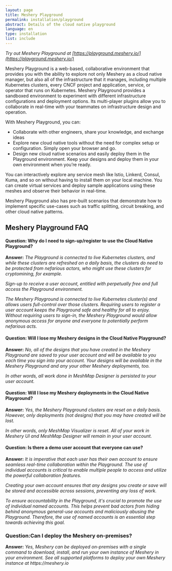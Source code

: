 ```yaml
---
layout: page
title: Meshery Playground
permalink: installation/playground
abstract: Details of the cloud native playground
language: en
type: installation
list: include
---
```


_Try out Meshery Playground at [https://playground.meshery.io/](https://playground.meshery.io/)_

Meshery Playground is a web-based, collaborative environment that provides you with the ability to explore not only Meshery as a cloud native manager, but also all of the infrastructure that it manages, including multiple Kubernetes clusters, every CNCF project and application, service, or operator that runs on Kubernetes. Meshery Playground provides a sandboxed environment to experiment with different infrastructure configurations and deployment options. Its multi-player plugins allow you to collaborate in real-time with your teammates on infrastructure design and operation.

With Meshery Playground, you can:

- Collaborate with other engineers, share your knowledge, and exchange ideas
- Explore new cloud native tools without the need for complex setup or configuration. Simply open your browser and go.
- Design new cloud native scenarios and easily deploy them in the Playground environment. Keep your designs and deploy them in your own environment when you’re ready.

You can interactively explore any service mesh like Istio, Linkerd, Consul, Kuma, and so on without having to install them on your local machine. You can create virtual services and deploy sample applications using these meshes and observe their behavior in real-time.

Meshery Playground also has pre-built scenarios that demonstrate how to implement specific use-cases such as traffic splitting, circuit breaking, and other cloud native patterns.

## Meshery Playground FAQ
#### Question: Why do I need to sign-up/register to use the Cloud Native Playground?
**Answer:** _The Playground is connected to live Kubernetes clusters, and while these clusters are refreshed on a daily basis, the clusters do need to be protected from nefarious actors, who might use these clusters for cryptomining, for example._

_Sign-up to receive a user account, entitled with perpetually free and full access the Playground environment._

_The Meshery Playground is connected to live Kubernetes cluster(s) and allows users full-control over those clusters. Requiring users to register a user account keeps the Playground safe and healthy for all to enjoy. Without requiring users to sign-in, the Meshery Playground would allow anonymous access for anyone and everyone to potentially perform nefarious acts._


#### Question: Will I lose my Meshery designs in the Cloud Native Playground?
**Answer:** _No, all of the designs that you have created in the Meshery Playground are saved to your user account and will be available to you each time you sign into your account. Your designs will be available in the Meshery Playground and any your other Meshery deployments, too._

_In other words, all work done in MeshMap Designer is persisted to your user account._


#### Question: Will I lose my Meshery deployments in the Cloud Native Playground?
**Answer:** _Yes, the Meshery Playground clusters are reset on a daily basis. However, only deployments (not designs) that you may have created will be lost._

_In other words, only MeshMap Visualizer is reset. All of your work in Meshery UI and MeshMap Designer will remain in your user account._

#### Question: Is there a demo user account that everyone can use? 
**Answer:** _It is imperative that each user has their own account to ensure seamless real-time collaboration within the Playground. The use of individual accounts is critical to enable multiple people to access and utilize the powerful collaboration features._

_Creating your own account ensures that any designs you create or save will be stored and accessible across sessions, preventing any loss of work._

_To ensure accountability in the Playground, it's crucial to promote the use of individual named accounts. This helps prevent bad actors from hiding behind anonymous general-use accounts and maliciously abusing the Playground. Therefore, the use of named accounts is an essential step towards achieving this goal._

### Question:Can I deploy the Meshery on-premises?
**Answer:** _Yes, Meshery can be deployed on-premises with a single command to download, install, and run your own instance of Meshery in your environment. See all supported platforms to deploy your own Meshery instance at https://meshery.io_